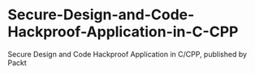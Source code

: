 # Secure-Design-and-Code-Hackproof-Application-in-C-CPP
Secure Design and Code Hackproof Application in C/CPP, published by Packt
